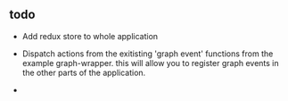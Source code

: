 ## todo 

- Add redux store to whole application 

- Dispatch actions from the exitisting 'graph event' functions from the example graph-wrapper.
  this will allow you to register graph events in the other parts of the application.

- 